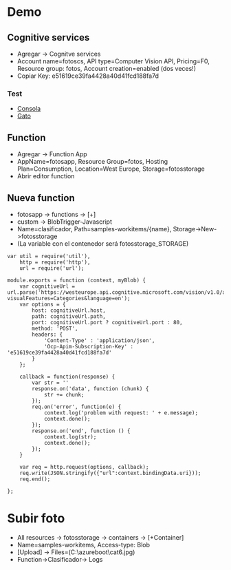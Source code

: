 # Demo

## Cognitive services

* Agregar -> Cognitve services
* Account name=fotoscs, API type=Computer Vision API, Pricing=F0, Resource group: fotos, Account creation=enabled (dos veces!)
* Copiar Key: e51619ce39fa4428a40d41fcd188fa7d

### Test

* [Consola](https://westeurope.dev.cognitive.microsoft.com/docs/services/56f91f2d778daf23d8ec6739)
* [Gato](http://www.readersdigest.ca/wp-content/uploads/2011/01/4-ways-cheer-up-depressed-cat.jpg)

## Function 

* Agregar -> Function App
* AppName=fotosapp, Resource Group=fotos, Hosting Plan=Consumption, Location=West Europe, Storage=fotosstorage
* Abrir editor function

## Nueva function

* fotosapp -> functions -> [+] 
* custom -> BlobTrigger-Javascript
* Name=clasificador, Path=samples-workitems/{name}, Storage->New->fotosstorage
* (La variable con el contenedor será fotosstorage_STORAGE)

```
var util = require('util'), 
    http = require('http'),
    url = require('url');

module.exports = function (context, myBlob) {
    var cognitiveUrl = url.parse('https://westeurope.api.cognitive.microsoft.com/vision/v1.0/analyze?visualFeatures=Categories&language=en');
    var options = {
        host: cognitiveUrl.host,
        path: cognitiveUrl.path,
        port: cognitiveUrl.port ? cognitiveUrl.port : 80,
        method: 'POST',
        headers: {
            'Content-Type' : 'application/json',
            'Ocp-Apim-Subscription-Key' : 'e51619ce39fa4428a40d41fcd188fa7d'
        }
    };

    callback = function(response) {
        var str = ''
        response.on('data', function (chunk) {
            str += chunk;
        });
        req.on('error', function(e) {
            context.log('problem with request: ' + e.message);
            context.done();
        });
        response.on('end', function () {
            context.log(str);
            context.done();
        });
    }

    var req = http.request(options, callback);
    req.write(JSON.stringify({"url":context.bindingData.uri}));
    req.end();
        
};
```

# Subir foto

* All resources -> fotosstorage -> containers -> [+Container]
* Name=samples-workitems, Access-type: Blob
* [Upload] -> Files=(C:\azureboot\cat6.jpg)
* Function->Clasificador-> Logs





